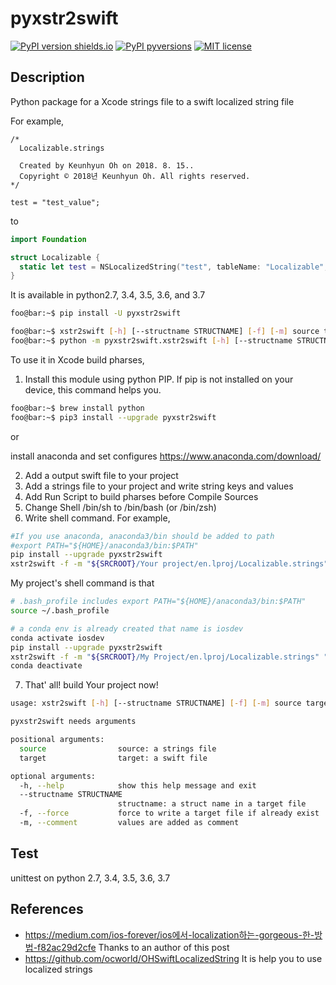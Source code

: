# pyxstr2swift

[![PyPI version shields.io](https://img.shields.io/pypi/v/ansicolortags.svg)](https://pypi.org/project/pyxstr2swift/)
[![PyPI pyversions](https://img.shields.io/pypi/pyversions/ansicolortags.svg)](https://pypi.org/project/pyxstr2swift/)
[![MIT license](https://img.shields.io/badge/License-MIT-blue.svg)](https://lbesson.mit-license.org/)

## Description

Python package for a Xcode strings file to a swift localized string file

For example,

```
/* 
  Localizable.strings

  Created by Keunhyun Oh on 2018. 8. 15..
  Copyright © 2018년 Keunhyun Oh. All rights reserved.
*/

test = "test_value";

```

to

```swift
import Foundation

struct Localizable {
  static let test = NSLocalizedString("test", tableName: "Localizable", comment: "") // test_value
}

```

It is available in python2.7, 3.4, 3.5, 3.6, and 3.7

```bash
foo@bar:~$ pip install -U pyxstr2swift
```

```bash
foo@bar:~$ xstr2swift [-h] [--structname STRUCTNAME] [-f] [-m] source target
foo@bar:~$ python -m pyxstr2swift.xstr2swift [-h] [--structname STRUCTNAME] [-f] [-m] source target
```


To use it in Xcode build pharses,
1. Install this module using python PIP.
If pip is not installed on your device, this command helps you. 

```bash
foo@bar:~$ brew install python
foo@bar:~$ pip3 install --upgrade pyxstr2swift
```

or

install anaconda and set configures
https://www.anaconda.com/download/

2. Add a output swift file to your project
3. Add a strings file to your project and write string keys and values
4. Add Run Script to build pharses before Compile Sources
5. Change Shell /bin/sh to /bin/bash (or /bin/zsh)
6. Write shell command.
For example,
```bash
#If you use anaconda, anaconda3/bin should be added to path
#export PATH="${HOME}/anaconda3/bin:$PATH"
pip install --upgrade pyxstr2swift
xstr2swift -f -m "${SRCROOT}/Your project/en.lproj/Localizable.strings" "${SRCROOT}/Your project/Localizable.swift"
```

My project's shell command is that
```bash
# .bash_profile includes export PATH="${HOME}/anaconda3/bin:$PATH"
source ~/.bash_profile

# a conda env is already created that name is iosdev
conda activate iosdev
pip install --upgrade pyxstr2swift
xstr2swift -f -m "${SRCROOT}/My Project/en.lproj/Localizable.strings" "${SRCROOT}/My Project/Localizable.swift"
conda deactivate
```

7. That' all! build Your project now!

```bash
usage: xstr2swift [-h] [--structname STRUCTNAME] [-f] [-m] source target

pyxstr2swift needs arguments

positional arguments:
  source                source: a strings file
  target                target: a swift file

optional arguments:
  -h, --help            show this help message and exit
  --structname STRUCTNAME
                        structname: a struct name in a target file
  -f, --force           force to write a target file if already exist
  -m, --comment         values are added as comment
```

## Test
unittest on python 2.7, 3.4, 3.5, 3.6, 3.7

## References
- https://medium.com/ios-forever/ios에서-localization하는-gorgeous-한-방법-f82ac29d2cfe
Thanks to an author of this post
- https://github.com/ocworld/OHSwiftLocalizedString
It is help you to use localized strings

